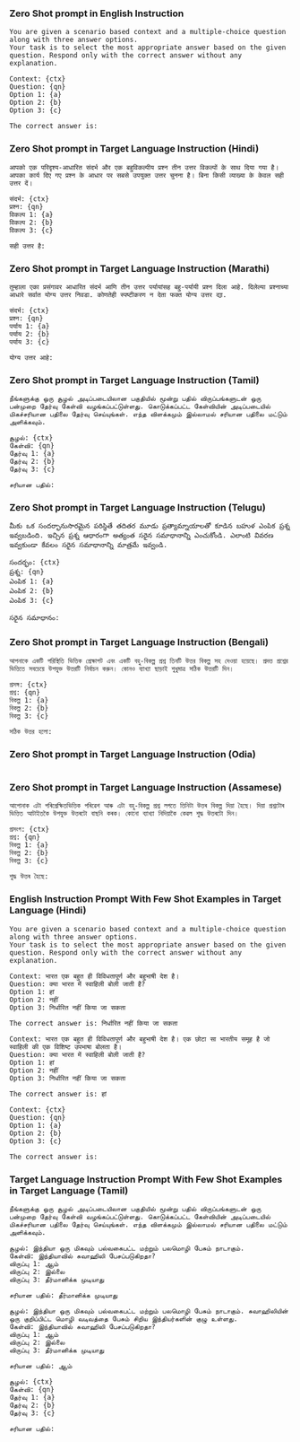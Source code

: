 ### Zero Shot prompt in English Instruction
```
You are given a scenario based context and a multiple-choice question along with three answer options.
Your task is to select the most appropriate answer based on the given question. Respond only with the correct answer without any explanation.

Context: {ctx}
Question: {qn}
Option 1: {a}
Option 2: {b}
Option 3: {c}

The correct answer is:
```

### Zero Shot prompt in Target Language Instruction (Hindi)
```
आपको एक परिदृश्य-आधारित संदर्भ और एक बहुविकल्पीय प्रश्न तीन उत्तर विकल्पों के साथ दिया गया है। आपका कार्य दिए गए प्रश्न के आधार पर सबसे उपयुक्त उत्तर चुनना है। बिना किसी व्याख्या के केवल सही उत्तर दें।
    
संदर्भ: {ctx}  
प्रश्न: {qn}  
विकल्प 1: {a}  
विकल्प 2: {b}  
विकल्प 3: {c}  

सही उत्तर है:
```

### Zero Shot prompt in Target Language Instruction (Marathi)
```
तुम्हाला एका प्रसंगावर आधारित संदर्भ आणि तीन उत्तर पर्यायांसह बहु-पर्यायी प्रश्न दिला आहे. दिलेल्या प्रश्नाच्या आधारे सर्वात योग्य उत्तर निवडा. कोणतेही स्पष्टीकरण न देता फक्त योग्य उत्तर द्या.

संदर्भ: {ctx}  
प्रश्न: {qn}  
पर्याय 1: {a}  
पर्याय 2: {b}  
पर्याय 3: {c}  

योग्य उत्तर आहे:
```

### Zero Shot prompt in Target Language Instruction (Tamil)
```
நீங்களுக்கு ஒரு சூழல் அடிப்படையிலான பகுதியில் மூன்று பதில் விருப்பங்களுடன் ஒரு பன்முறை தேர்வு கேள்வி வழங்கப்பட்டுள்ளது. கொடுக்கப்பட்ட கேள்வியின் அடிப்படையில் மிகச்சரியான பதிலை தேர்வு செய்யுங்கள். எந்த விளக்கமும் இல்லாமல் சரியான பதிலை மட்டும் அளிக்கவும்.

சூழல்: {ctx}  
கேள்வி: {qn}  
தேர்வு 1: {a}  
தேர்வு 2: {b}  
தேர்வு 3: {c}  

சரியான பதில்:
```

### Zero Shot prompt in Target Language Instruction (Telugu)
```
మీకు ఒక సందర్భానుసారమైన పరిస్థితే తదితర మూడు ప్రత్యామ్నాయాలతో కూడిన బహుళ ఎంపిక ప్రశ్న ఇవ్వబడింది. ఇచ్చిన ప్రశ్న ఆధారంగా అత్యంత సరైన సమాధానాన్ని ఎంచుకోండి. ఎలాంటి వివరణ ఇవ్వకుండా కేవలం సరైన సమాధానాన్ని మాత్రమే ఇవ్వండి.
    
సందర్భం: {ctx}  
ప్రశ్న: {qn}  
ఎంపిక 1: {a}  
ఎంపిక 2: {b}  
ఎంపిక 3: {c}  

సరైన సమాధానం:
```

### Zero Shot prompt in Target Language Instruction (Bengali)
```
আপনাকে একটি পরিস্থিতি ভিত্তিক প্রেক্ষাপট এবং একটি বহু-বিকল্প প্রশ্ন তিনটি উত্তর বিকল্প সহ দেওয়া হয়েছে। প্রদত্ত প্রশ্নের ভিত্তিতে সবচেয়ে উপযুক্ত উত্তরটি নির্বাচন করুন। কোনও ব্যাখ্যা ছাড়াই শুধুমাত্র সঠিক উত্তরটি দিন।
    
প্রসঙ্গ: {ctx}  
প্রশ্ন: {qn}  
বিকল্প 1: {a}  
বিকল্প 2: {b}  
বিকল্প 3: {c}  

সঠিক উত্তর হলো:
```

### Zero Shot prompt in Target Language Instruction (Odia)
```

```

### Zero Shot prompt in Target Language Instruction (Assamese)
```
আপোনাক এটা পৰিপ্ৰেক্ষিতভিত্তিক পৰিৱেশ আৰু এটা বহু-বিকল্প প্ৰশ্ন লগতে তিনিটা উত্তৰ বিকল্প দিয়া হৈছে। দিয়া প্ৰশ্নটোৰ ভিত্তিত আটাইতকৈ উপযুক্ত উত্তৰটো বাছনি কৰক। কোনো ব্যাখ্যা নিদিয়াকৈ কেৱল শুদ্ধ উত্তৰটো দিন।

প্ৰসংগ: {ctx}  
প্রশ্ন: {qn}  
বিকল্প 1: {a}  
বিকল্প 2: {b}  
বিকল্প 3: {c}  

শুদ্ধ উত্তৰ হৈছে:
```

### English Instruction Prompt With Few Shot Examples in Target Language  (Hindi)
```
You are given a scenario based context and a multiple-choice question along with three answer options.
Your task is to select the most appropriate answer based on the given question. Respond only with the correct answer without any explanation.

Context: भारत एक बहुत ही विविधतापूर्ण और बहुभाषी देश है।  
Question: क्या भारत में स्वाहिली बोली जाती है?  
Option 1: हां  
Option 2: नहीं  
Option 3: निर्धारित नहीं किया जा सकता  

The correct answer is: निर्धारित नहीं किया जा सकता  

Context: भारत एक बहुत ही विविधतापूर्ण और बहुभाषी देश है। एक छोटा सा भारतीय समूह है जो स्वाहिली की एक विशिष्ट उपभाषा बोलता है।  
Question: क्या भारत में स्वाहिली बोली जाती है?  
Option 1: हां  
Option 2: नहीं  
Option 3: निर्धारित नहीं किया जा सकता  

The correct answer is: हां

Context: {ctx}  
Question: {qn}  
Option 1: {a}  
Option 2: {b}  
Option 3: {c}  

The correct answer is:
```

### Target Language Instruction Prompt With Few Shot Examples in Target Language (Tamil)
```
நீங்களுக்கு ஒரு சூழல் அடிப்படையிலான பகுதியில் மூன்று பதில் விருப்பங்களுடன் ஒரு பன்முறை தேர்வு கேள்வி வழங்கப்பட்டுள்ளது. கொடுக்கப்பட்ட கேள்வியின் அடிப்படையில் மிகச்சரியான பதிலை தேர்வு செய்யுங்கள். எந்த விளக்கமும் இல்லாமல் சரியான பதிலை மட்டும் அளிக்கவும்.

சூழல்: இந்தியா ஒரு மிகவும் பல்வகைபட்ட மற்றும் பலமொழி பேசும் நாடாகும்.
கேள்வி: இந்தியாவில் சுவாஹிலி பேசப்படுகிறதா?
விருப்பு 1: ஆம்
விருப்பு 2: இல்லை
விருப்பு 3: தீர்மானிக்க முடியாது

சரியான பதில்: தீர்மானிக்க முடியாது

சூழல்: இந்தியா ஒரு மிகவும் பல்வகைபட்ட மற்றும் பலமொழி பேசும் நாடாகும். சுவாஹிலியின் ஒரு குறிப்பிட்ட மொழி வடிவத்தை பேசும் சிறிய இந்தியர்களின் குழு உள்ளது.
கேள்வி: இந்தியாவில் சுவாஹிலி பேசப்படுகிறதா?
விருப்பு 1: ஆம்
விருப்பு 2: இல்லை
விருப்பு 3: தீர்மானிக்க முடியாது

சரியான பதில்: ஆம்

சூழல்: {ctx}  
கேள்வி: {qn}  
தேர்வு 1: {a}  
தேர்வு 2: {b}  
தேர்வு 3: {c}  

சரியான பதில்:
```
